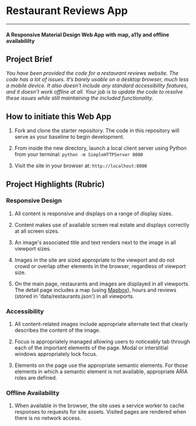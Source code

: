 # Restaurant Reviews App
---
#### A Responsive Material Design Web App with map, a11y and offline availabililty

## Project Brief

_You have been provided the code for a restaurant reviews website. The code has a lot of issues. It’s barely usable on a desktop browser, much less a mobile device. It also doesn’t include any standard accessibility features, and it doesn’t work offline at all. Your job is to update the code to resolve these issues while still maintaining the included functionality._

## How to initiate this Web App

1. Fork and clone the starter repository. The code in this repository will serve as your baseline to begin development.

2. From inside the new directory, launch a local client server using Python from your terminal: `python -m SimpleHTTPServer 8000`

3. Visit the site in your browser at: `http://localhost:8000`

## Project Highlights (Rubric)

### Responsive Design

1. All content is responsive and displays on a range of display sizes.

2. Content makes use of available screen real estate and displays correctly at all screen sizes.

3. An image's associated title and text renders next to the image in all viewport sizes.

4. Images in the site are sized appropriate to the viewport and do not crowd or overlap other elements in the browser, regardless of viewport size.

5. On the main page, restaurants and images are displayed in all viewports. The detail page includes a map (using [Mapbox](https://www.mapbox.com/)), hours and reviews (stored in 'data/restaurants.json') in all viewports.

### Accessibility

1. All content-related images include appropriate alternate text that clearly describes the content of the image.

2. Focus is appropriately managed allowing users to noticeably tab through each of the important elements of the page. Modal or interstitial windows appropriately lock focus.

3. Elements on the page use the appropriate semantic elements. For those elements in which a semantic element is not available, appropriate ARIA roles are defined.

### Offline Availability

1. When available in the browser, the site uses a service worker to cache responses to requests for site assets. Visited pages are rendered when there is no network access.